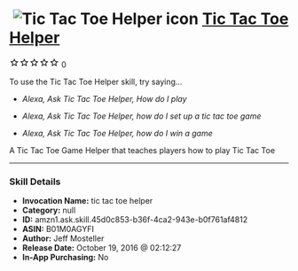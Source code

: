 # &nbsp;<img src="skill_icon" alt="Tic Tac Toe Helper icon" width="36"> [Tic Tac Toe Helper](http://alexa.amazon.com/#skills/amzn1.ask.skill.45d0c853-b36f-4ca2-943e-b0f761af4812)
![0 stars](../../images/ic_star_border_black_18dp_1x.png)![0 stars](../../images/ic_star_border_black_18dp_1x.png)![0 stars](../../images/ic_star_border_black_18dp_1x.png)![0 stars](../../images/ic_star_border_black_18dp_1x.png)![0 stars](../../images/ic_star_border_black_18dp_1x.png) 0

To use the Tic Tac Toe Helper skill, try saying...

* *Alexa, Ask Tic Tac Toe Helper, How do I play*

* *Alexa, Ask Tic Tac Toe Helper, how do I set up a tic tac toe game*

* *Alexa, Ask Tic Tac Toe Helper, how do I win a game*

A Tic Tac Toe Game Helper that teaches players how to play Tic Tac Toe

***

### Skill Details

* **Invocation Name:** tic tac toe helper
* **Category:** null
* **ID:** amzn1.ask.skill.45d0c853-b36f-4ca2-943e-b0f761af4812
* **ASIN:** B01M0AGYFI
* **Author:** Jeff Mosteller
* **Release Date:** October 19, 2016 @ 02:12:27
* **In-App Purchasing:** No
